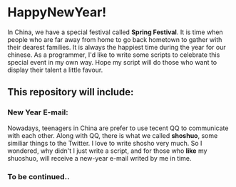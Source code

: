# HappyNewYear!
In China, we have a special festival called <b>Spring Festival</b>. It is time when people who are far away from home to go back hometown to gather with their dearest families. It is always the happiest time during the year for our chinese. As a programmer, I'd like to write some scripts to celebrate this special event in my own way. Hope my script will do those who want to display their talent a little favour.

## This repository will include:
### New Year E-mail:
Nowadays, teenagers in China are prefer to use tecent QQ to communicate with each other. Along with QQ, there is what we called <b>shoshuo</b>, some similiar things to the Twitter. I love to write shosho very much. So I wondered, why didn't I just write a script, and for those who <b>like</b> my shuoshuo, will receive a new-year e-mail writed by me in time.

### To be continued..
